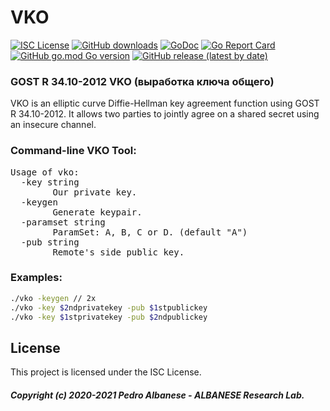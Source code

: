 # VKO 
[![ISC License](http://img.shields.io/badge/license-ISC-blue.svg)](https://github.com/pedroalbanese/vko/blob/master/LICENSE.md) 
[![GitHub downloads](https://img.shields.io/github/downloads/pedroalbanese/vko/total.svg?logo=github&logoColor=white)](https://github.com/pedroalbanese/vko/releases)
[![GoDoc](https://godoc.org/github.com/pedroalbanese/vko?status.png)](http://godoc.org/github.com/pedroalbanese/vko)
[![Go Report Card](https://goreportcard.com/badge/github.com/pedroalbanese/vko)](https://goreportcard.com/report/github.com/pedroalbanese/vko)
[![GitHub go.mod Go version](https://img.shields.io/github/go-mod/go-version/pedroalbanese/vko)](https://golang.org)
[![GitHub release (latest by date)](https://img.shields.io/github/v/release/pedroalbanese/vko)](https://github.com/pedroalbanese/vko/releases)

### GOST R 34.10-2012 VKO (выработка ключа общего)
VKO is an elliptic curve Diffie-Hellman key agreement function using GOST R 34.10-2012. It allows two parties to jointly agree on a shared secret using an insecure channel.
### Command-line VKO Tool:
<pre>Usage of vko:
  -key string
        Our private key.
  -keygen
        Generate keypair.
  -paramset string
        ParamSet: A, B, C or D. (default "A")
  -pub string
        Remote's side public key.</pre>

### Examples:
```sh
./vko -keygen // 2x
./vko -key $2ndprivatekey -pub $1stpublickey
./vko -key $1stprivatekey -pub $2ndpublickey
```
## License
This project is licensed under the ISC License.
##### Copyright (c) 2020-2021 Pedro Albanese - ALBANESE Research Lab.
